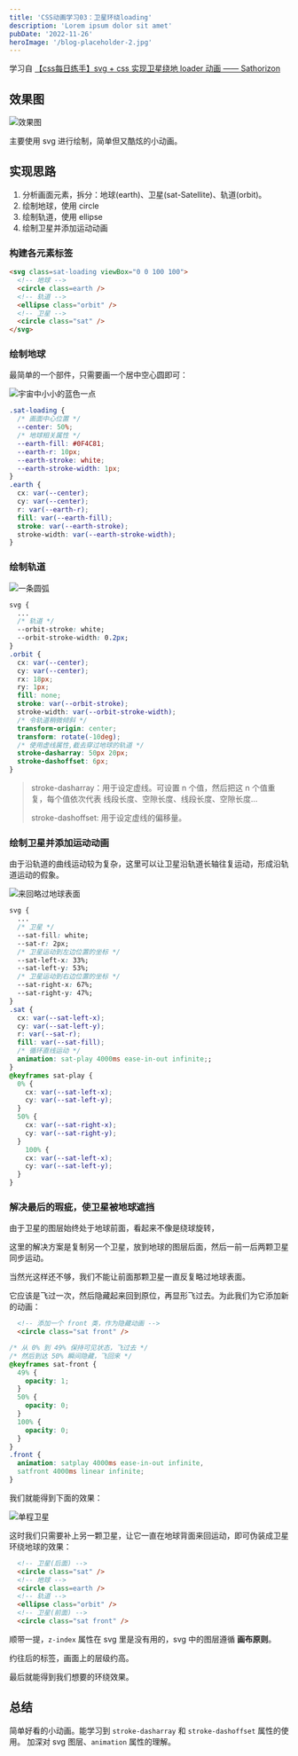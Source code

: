 ```yaml
---
title: 'CSS动画学习03：卫星环绕loading'
description: 'Lorem ipsum dolor sit amet'
pubDate: '2022-11-26'
heroImage: '/blog-placeholder-2.jpg'
---
```


学习自 [【css每日练手】svg + css 实现卫星绕地 loader 动画 —— Sathorizon](https://www.bilibili.com/video/BV1S14y1L7je/?spm_id_from=333.1007.top_right_bar_window_default_collection.content.click)

<!-- more -->

## 效果图

![效果图](https://s2.loli.net/2022/12/08/kSyOHqUsgQVj1LZ.gif)

主要使用 svg 进行绘制，简单但又酷炫的小动画。

## 实现思路

1. 分析画面元素，拆分：地球(earth)、卫星(sat-Satellite)、轨道(orbit)。
2. 绘制地球，使用 circle
3. 绘制轨道，使用 ellipse
4. 绘制卫星并添加运动动画

### 构建各元素标签

```html
<svg class=sat-loading viewBox="0 0 100 100">
  <!-- 地球 -->
  <circle class=earth />
  <!-- 轨道 -->
  <ellipse class="orbit" />
  <!-- 卫星 -->
  <circle class="sat" />
</svg>
```

### 绘制地球

最简单的一个部件，只需要画一个居中空心圆即可：

![宇宙中小小的蓝色一点](https://s2.loli.net/2022/12/08/2N3xSoKv5URBFY1.png)

```css
.sat-loading {
  /* 画面中心位置 */
  --center: 50%;
  /* 地球相关属性 */
  --earth-fill: #0F4C81;
  --earth-r: 10px;
  --earth-stroke: white;
  --earth-stroke-width: 1px;
}
.earth {
  cx: var(--center);
  cy: var(--center);
  r: var(--earth-r);
  fill: var(--earth-fill);
  stroke: var(--earth-stroke);
  stroke-width: var(--earth-stroke-width);
}
```

### 绘制轨道

![一条圆弧](https://s2.loli.net/2022/12/08/dHwWEqjU51NPSB2.png)

```css
svg {
  ...
  /* 轨道 */
  --orbit-stroke: white;
  --orbit-stroke-width: 0.2px;
}
.orbit {
  cx: var(--center);
  cy: var(--center);
  rx: 18px;
  ry: 1px;
  fill: none;
  stroke: var(--orbit-stroke);
  stroke-width: var(--orbit-stroke-width);
  /* 令轨道稍微倾斜 */
  transform-origin: center;
  transform: rotate(-10deg);
  /* 使用虚线属性,截去穿过地球的轨道 */
  stroke-dasharray: 50px 20px;
  stroke-dashoffset: 6px;
}
```

> stroke-dasharray：用于设定虚线。可设置 n 个值，然后把这 n 个值重复，每个值依次代表 线段长度、空隙长度、线段长度、空隙长度...
>
> stroke-dashoffset: 用于设定虚线的偏移量。

### 绘制卫星并添加运动动画

由于沿轨道的曲线运动较为复杂，这里可以让卫星沿轨道长轴往复运动，形成沿轨道运动的假象。

![来回略过地球表面](https://s2.loli.net/2022/12/08/rWp9AcqbM6eBDYx.gif)

```css
svg {
  ...
  /* 卫星 */
  --sat-fill: white;
  --sat-r: 2px;
  /* 卫星运动到左边位置的坐标 */
  --sat-left-x: 33%;
  --sat-left-y: 53%;
  /* 卫星运动到右边位置的坐标 */
  --sat-right-x: 67%;
  --sat-right-y: 47%;
}
.sat {
  cx: var(--sat-left-x);
  cy: var(--sat-left-y);
  r: var(--sat-r);
  fill: var(--sat-fill);
  /* 循环直线运动 */
  animation: sat-play 4000ms ease-in-out infinite;;
}
@keyframes sat-play {
  0% {
    cx: var(--sat-left-x);
    cy: var(--sat-left-y);
  }
  50% {
    cx: var(--sat-right-x);
    cy: var(--sat-right-y);
  }
    100% {
    cx: var(--sat-left-x);
    cy: var(--sat-left-y);
  }
}
```

### 解决最后的瑕疵，使卫星被地球遮挡

由于卫星的图层始终处于地球前面，看起来不像是绕球旋转，

这里的解决方案是复制另一个卫星，放到地球的图层后面，然后一前一后两颗卫星同步运动。

当然光这样还不够，我们不能让前面那颗卫星一直反复略过地球表面。

它应该是飞过一次，然后隐藏起来回到原位，再显形飞过去。为此我们为它添加新的动画：

```html
  <!-- 添加一个 front 类，作为隐藏动画 -->
  <circle class="sat front" />
```

```css
/* 从 0% 到 49% 保持可见状态，飞过去 */
/* 然后到达 50% 瞬间隐藏，飞回来 */
@keyframes sat-front {
  49% {
    opacity: 1;
  }
  50% {
    opacity: 0;
  }
  100% {
    opacity: 0;
  }
}
.front {
  animation: satplay 4000ms ease-in-out infinite,
  satfront 4000ms linear infinite;
}
```

我们就能得到下面的效果：

![单程卫星](https://s2.loli.net/2022/12/08/oEYTckBWNArC9Hq.gif)

这时我们只需要补上另一颗卫星，让它一直在地球背面来回运动，即可伪装成卫星环绕地球的效果：

```html
  <!-- 卫星(后面) -->
  <circle class="sat" />
  <!-- 地球 -->
  <circle class=earth />
  <!-- 轨道 -->
  <ellipse class="orbit" />
  <!-- 卫星(前面) -->
  <circle class="sat front" />
```

顺带一提，```z-index``` 属性在 svg 里是没有用的，svg 中的图层遵循 **画布原则**。

约往后的标签，画面上的层级约高。

最后就能得到我们想要的环绕效果。

## 总结

简单好看的小动画。能学习到 ```stroke-dasharray``` 和 ```stroke-dashoffset``` 属性的使用。
加深对 svg 图层、```animation``` 属性的理解。
